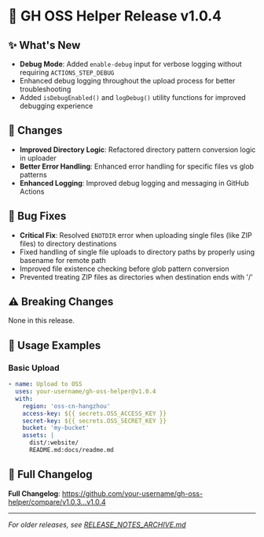 # 🚀 GH OSS Helper Release v1.0.4

## ✨ What's New

- **Debug Mode**: Added `enable-debug` input for verbose logging without requiring `ACTIONS_STEP_DEBUG`
- Enhanced debug logging throughout the upload process for better troubleshooting
- Added `isDebugEnabled()` and `logDebug()` utility functions for improved debugging experience

## 🔧 Changes

- **Improved Directory Logic**: Refactored directory pattern conversion logic in uploader
- **Better Error Handling**: Enhanced error handling for specific files vs glob patterns
- **Enhanced Logging**: Improved debug logging and messaging in GitHub Actions

## 🐛 Bug Fixes

- **Critical Fix**: Resolved `ENOTDIR` error when uploading single files (like ZIP files) to directory destinations
- Fixed handling of single file uploads to directory paths by properly using basename for remote path
- Improved file existence checking before glob pattern conversion
- Prevented treating ZIP files as directories when destination ends with '/'

## ⚠️ Breaking Changes

None in this release.

## 📖 Usage Examples

### Basic Upload
```yaml
- name: Upload to OSS
  uses: your-username/gh-oss-helper@v1.0.4
  with:
    region: 'oss-cn-hangzhou'
    access-key: ${{ secrets.OSS_ACCESS_KEY }}
    secret-key: ${{ secrets.OSS_SECRET_KEY }}
    bucket: 'my-bucket'
    assets: |
      dist/:website/
      README.md:docs/readme.md
```

## 🔗 Full Changelog

**Full Changelog**: https://github.com/your-username/gh-oss-helper/compare/v1.0.3...v1.0.4

---

*For older releases, see [RELEASE_NOTES_ARCHIVE.md](RELEASE_NOTES_ARCHIVE.md)*
